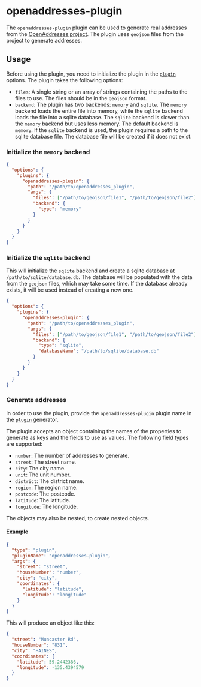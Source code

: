 # openaddresses-plugin

The `openaddresses-plugin` plugin can be used to generate real addresses from
the [OpenAddresses project](https://openaddresses.io/). The plugin uses
`geojson` files from the project to generate addresses.

## Usage

Before using the plugin, you need to initialize the plugin in the
[`plugin`](https://markusjx.github.io/datagen/docs/options/#plugin) options.
The plugin takes the following options:

- `files`: A single string or an array of strings containing the
  paths to the files to use. The files should be in the `geojson` format.
- `backend`: The plugin has two backends: `memory` and `sqlite`. The
  `memory` backend loads the entire file into memory, while the `sqlite`
  backend loads the file into a sqlite database. The `sqlite` backend is
  slower than the `memory` backend but uses less memory. The default
  backend is `memory`. If the `sqlite` backend is used, the plugin requires
  a path to the sqlite database file. The database file will be created if
  it does not exist.

### Initialize the `memory` backend

```json
{
  "options": {
    "plugins": {
      "openaddresses-plugin": {
        "path": "/path/to/openaddresses_plugin",
        "args": {
          "files": ["/path/to/geojson/file1", "/path/to/geojson/file2"],
          "backend": {
            "type": "memory"
          }
        }
      }
    }
  }
}
```

### Initialize the `sqlite` backend

This will initialize the `sqlite` backend and create a sqlite database
at `/path/to/sqlite/database.db`. The database will be populated with
the data from the `geojson` files, which may take some time. If the
database already exists, it will be used instead of creating a new one.

```json
{
  "options": {
    "plugins": {
      "openaddresses-plugin": {
        "path": "/path/to/openaddresses_plugin",
        "args": {
          "files": ["/path/to/geojson/file1", "/path/to/geojson/file2"],
          "backend": {
            "type": "sqlite",
            "databaseName": "/path/to/sqlite/database.db"
          }
        }
      }
    }
  }
}
```

### Generate addresses

In order to use the plugin, provide the `openaddresses-plugin` plugin
name in the [`plugin`](https://markusjx.github.io/datagen/docs/generators/plugin/) generator.

The plugin accepts an object containing the names of the properties to
generate as keys and the fields to use as values. The following field
types are supported:

- `number`: The number of addresses to generate.
- `street`: The street name.
- `city`: The city name.
- `unit`: The unit number.
- `district`: The district name.
- `region`: The region name.
- `postcode`: The postcode.
- `latitude`: The latitude.
- `longitude`: The longitude.

The objects may also be nested, to create nested objects.

#### Example

```json
{
  "type": "plugin",
  "pluginName": "openaddresses-plugin",
  "args": {
    "street": "street",
    "houseNumber": "number",
    "city": "city",
    "coordinates": {
      "latitude": "latitude",
      "longitude": "longitude"
    }
  }
}
```

This will produce an object like this:

```json
{
  "street": "Muncaster Rd",
  "houseNumber": "831",
  "city": "HAINES",
  "coordinates": {
    "latitude": 59.2442386,
    "longitude": -135.4394579
  }
}
```
